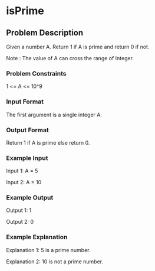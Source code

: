 # isPrime

## Problem Description
Given a number A. Return 1 if A is prime and return 0 if not. 

Note : The value of A can cross the range of Integer.

### Problem Constraints
1 <= A <= 10^9


### Input Format
The first argument is a single integer A.


### Output Format
Return 1 if A is prime else return 0.


### Example Input
Input 1:
A = 5

Input 2:
A = 10


### Example Output
Output 1:
1

Output 2:
0


### Example Explanation
Explanation 1:
5 is a prime number.

Explanation 2:
10 is not a prime number.